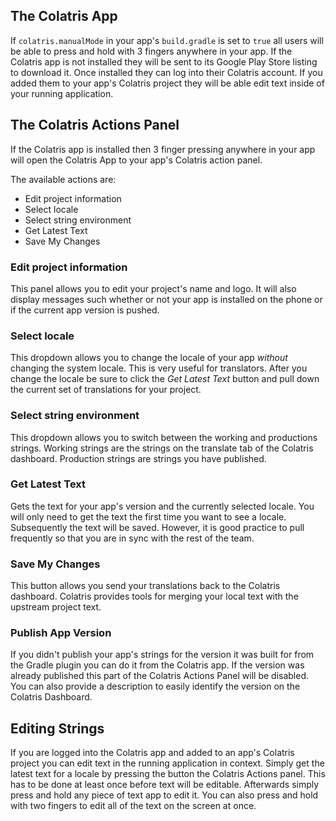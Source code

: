 ## The Colatris App

If `colatris.manualMode` in your app's `build.gradle` is set to `true` all users will be able to press and hold with 3 fingers anywhere in your app.  If the Colatris app is not installed they will be sent to its Google Play Store listing to download it.  Once installed they can log into their Colatris account.  If you added them to your app's Colatris project they will be able edit text inside of your running application.  

## The Colatris Actions Panel

If the Colatris app is installed then 3 finger pressing anywhere in your app will open the Colatris App to your app's Colatris action panel.  

The available actions are:

* Edit project information
* Select locale
* Select string environment
* Get Latest Text
* Save My Changes

### Edit project information

This panel allows you to edit your project's name and logo.  It will also display messages such whether or not your app is installed on the phone or if the current app version is pushed.

### Select locale

This dropdown allows you to change the locale of your app *without* changing the system locale.  This is very useful for translators. After you change the locale be sure to click the *Get Latest Text* button and pull down the current set of translations for your project. 

### Select string environment

This dropdown allows you to switch between the working and productions strings.  Working strings are the strings on the translate tab of the Colatris dashboard. Production strings are strings you have published. 

### Get Latest Text

Gets the text for your app's version and the currently selected locale.  You will only need to get the text the first time you want to see a locale.  Subsequently the text will be saved.  However, it is good practice to pull frequently so that you are in sync with the rest of the team.

### Save My Changes

This button allows you send your translations back to the Colatris dashboard.  Colatris provides tools for merging your local text with the upstream project text.

### Publish App Version

If you didn't publish your app's strings for the version it was built for from the Gradle plugin you can do it from the Colatris app.  If the version was already published this part of the Colatris Actions Panel will be disabled.  You can also provide a description to easily identify the version on the Colatris Dashboard.

## Editing Strings

If you are logged into the Colatris app and added to an app's Colatris project you can edit text in the running application in context.  Simply get the latest text for a locale by pressing the button the Colatris Actions panel.  This has to be done at least once before text will be editable.  Afterwards simply press and hold any piece of text app to edit it.  You can also press and hold with two fingers to edit all of the text on the screen at once. 